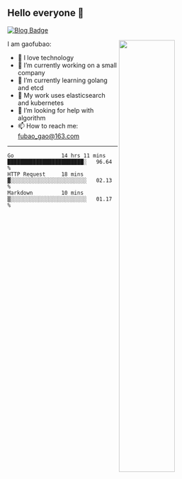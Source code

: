 ## Hello everyone 👋

[![Blog Badge](https://img.shields.io/badge/blog-60k+%20pageview-brightgreen)](https://www.jianshu.com/u/d777ec56a358)

<img align="right" width="50%" src="https://github-readme-stats.vercel.app/api?username=gaofubao&theme=onedark">

I am gaofubao:

- 🔭 I love technology
- 🌱 I’m currently working on a small company
- 👯 I’m currently learning golang and etcd
- 💬 My work uses elasticsearch and kubernetes
- 🤔 I’m looking for help with algorithm
- 📫 How to reach me: fubao_gao@163.com

---


<!--START_SECTION:waka-->
```text
Go               14 hrs 11 mins  ████████████████████████░   96.64 % 
HTTP Request     18 mins         ▓░░░░░░░░░░░░░░░░░░░░░░░░   02.13 % 
Markdown         10 mins         ▒░░░░░░░░░░░░░░░░░░░░░░░░   01.17 % 
```
<!--END_SECTION:waka-->
